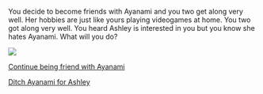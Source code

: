 You decide to become friends with Ayanami and you two get along very well. Her hobbies are just like yours playing videogames at home. You two got along very well. You heard Ashley is interested in you but you know she hates Ayanami.
What will you do?

![](https://danbooru.donmai.us/data/__ayanami_terebi_chan_and_shoboon_azur_lane_and_1_more_drawn_by_idaten93__b4acebf0264d6d502a6a9a20178d7def.png)

[Continue being friend with Ayanami](stay.md)

[Ditch Ayanami for Ashley](ditch.md)